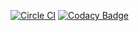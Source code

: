 [![Circle CI](https://circleci.com/gh/Liron22/clientCode.svg?style=svg)](https://circleci.com/gh/Liron22/clientCode)
[![Codacy Badge](https://api.codacy.com/project/badge/Grade/3245b4262247484d82ed8904013f5c0b)](https://www.codacy.com/app/rana-ghawi/clientCode?utm_source=github.com&amp;utm_medium=referral&amp;utm_content=Liron22/clientCode&amp;utm_campaign=Badge_Grade)
